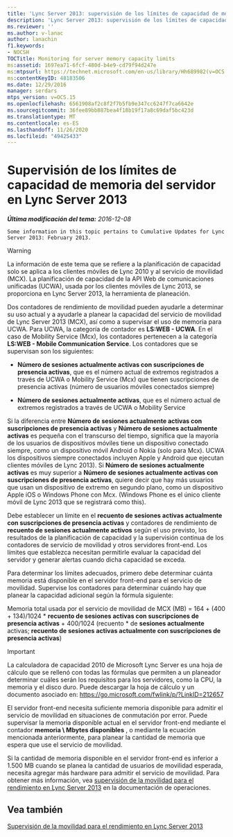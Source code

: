 ```yaml
---
title: 'Lync Server 2013: supervisión de los límites de capacidad de memoria del servidor'
description: 'Lync Server 2013: supervisión de los límites de capacidad de memoria del servidor.'
ms.reviewer: ''
ms.author: v-lanac
author: lanachin
f1.keywords:
- NOCSH
TOCTitle: Monitoring for server memory capacity limits
ms:assetid: 1697ea71-6fcf-480d-b4e9-cd79f94d247e
ms:mtpsurl: https://technet.microsoft.com/en-us/library/Hh689982(v=OCS.15)
ms:contentKeyID: 48183506
ms.date: 12/29/2016
manager: serdars
mtps_version: v=OCS.15
ms.openlocfilehash: 6561908af2c8f2f7b5fb9e347cc6247f7ca6642e
ms.sourcegitcommit: 36fee89bb887bea4f18b19f17a8c69daf5bc423d
ms.translationtype: MT
ms.contentlocale: es-ES
ms.lasthandoff: 11/26/2020
ms.locfileid: "49425433"
---
```

# <a name="monitoring-for-server-memory-capacity-limits-in-lync-server-2013"></a>Supervisión de los límites de capacidad de memoria del servidor en Lync Server 2013

<div data-xmlns="http://www.w3.org/1999/xhtml">

<div class="topic" data-xmlns="http://www.w3.org/1999/xhtml" data-msxsl="urn:schemas-microsoft-com:xslt" data-cs="https://msdn.microsoft.com/">

<div data-asp="https://msdn2.microsoft.com/asp">



</div>

<div id="mainSection">

<div id="mainBody">

<span> </span>

_**Última modificación del tema:** 2016-12-08_

    Some information in this topic pertains to Cumulative Updates for Lync Server 2013: February 2013.

<div>


> [!WARNING]  
> La información de este tema que se refiere a la planificación de capacidad solo se aplica a los clientes móviles de Lync 2010 y al servicio de movilidad (MCX). La planificación de capacidad de la API Web de comunicaciones unificadas (UCWA), usada por los clientes móviles de Lync 2013, se proporciona en Lync Server 2013, la herramienta de planeación.



</div>

Dos contadores de rendimiento de movilidad pueden ayudarle a determinar su uso actual y a ayudarle a planear la capacidad del servicio de movilidad de Lync Server 2013 (MCX), así como a supervisar el uso de memoria para UCWA. Para UCWA, la categoría de contador es **LS:WEB - UCWA**. En el caso de Mobility Service (Mcx), los contadores pertenecen a la categoría **LS:WEB - Mobile Communication Service**. Los contadores que se supervisan son los siguientes:

  - **Número de sesiones actualmente activas con suscripciones de presencia activas**, que es el número actual de extremos registrados a través de UCWA o Mobility Service (Mcx) que tienen suscripciones de presencia activas (número de usuarios móviles conectados siempre)

  - **Número de sesiones actualmente activas**, que es el número actual de extremos registrados a través de UCWA o Mobility Service

Si la diferencia entre **Número de sesiones actualmente activas con suscripciones de presencia activas** y **Número de sesiones actualmente activas** es pequeña con el transcurso del tiempo, significa que la mayoría de los usuarios de dispositivos móviles tiene un dispositivo conectado siempre, como un dispositivo móvil Android o Nokia (solo para Mcx). UCWA los dispositivos siempre conectados incluyen Apple y Android que ejecutan clientes móviles de Lync 2013). Si **Número de sesiones actualmente activas** es muy superior a **Número de sesiones actualmente activas con suscripciones de presencia activas**, quiere decir que hay más usuarios que usan un dispositivo de extremo en segundo plano, como un dispositivo Apple iOS o Windows Phone con Mcx. (Windows Phone es el único cliente móvil de Lync 2013 que se registrará como this).

Debe establecer un límite en el **recuento de sesiones activas actualmente con suscripciones de presencia activas** y contadores de rendimiento de **recuento de sesiones actualmente activos** según el uso previsto, los resultados de la planificación de capacidad y la supervisión continua de los contadores de servicio de movilidad y otros servidores front-end. Los límites que establezca necesitan permitirle evaluar la capacidad del servidor y generar alertas cuando dicha capacidad se exceda.

Para determinar los límites adecuados, primero debe determinar cuánta memoria está disponible en el servidor front-end para el servicio de movilidad. Supervise los contadores para determinar cuándo hay que planear la capacidad adicional según la fórmula siguiente:

Memoria total usada por el servicio de movilidad de MCX (MB) = 164 + (400 + 134)/1024 \* **recuento de sesiones activas con suscripciones de presencia activas** + 400/1024 (recuento \* de **sesiones actualmente** activas; **recuento de sesiones activas actualmente con suscripciones de presencia activas**)

<div>


> [!IMPORTANT]  
> La calculadora de capacidad 2010 de Microsoft Lync Server es una hoja de cálculo que se rellenó con todas las fórmulas que permiten a un planeador determinar cuáles serán los requisitos para los servidores, como la CPU, la memoria y el disco duro. Puede descargar la hoja de cálculo y un documento asociado en: <A href="https://go.microsoft.com/fwlink/p/?linkid=212657">https://go.microsoft.com/fwlink/p/?LinkID=212657</A>



</div>

El servidor front-end necesita suficiente memoria disponible para admitir el servicio de movilidad en situaciones de conmutación por error. Puede supervisar la memoria disponible actual en el servidor front-end mediante el contador **memoria \\ Mbytes disponibles** , o mediante la ecuación mencionada anteriormente, para planear la cantidad de memoria que espera que use el servicio de movilidad.

Si la cantidad de memoria disponible en el servidor front-end es inferior a 1.500 MB cuando se planea la cantidad de usuarios de movilidad esperada, necesita agregar más hardware para admitir el servicio de movilidad. Para obtener más información, vea [supervisión de la movilidad para el rendimiento en Lync Server 2013](lync-server-2013-monitoring-mobility-for-performance.md) en la documentación de operaciones.

<div>

## <a name="see-also"></a>Vea también


[Supervisión de la movilidad para el rendimiento en Lync Server 2013](lync-server-2013-monitoring-mobility-for-performance.md)  
  

</div>

</div>

<span> </span>

</div>

</div>

</div>

